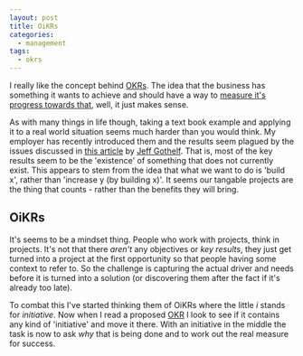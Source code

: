 ```yaml
---
layout: post
title: OiKRs
categories:
  - management
tags:
  - okrs
---
```


I really like the concept behind [OKRs](https://felipecastro.com/en/okr/what-is-okr/). The idea that the business has something it wants to achieve and should have a way to [measure it's progress towards that](https://okrexamples.co/), well, it just makes sense.

As with many things in life though, taking a text book example and applying it to a real world situation seems much harder than you would think. My employer has recently introduced them and the results seem plagued by the issues discussed in [this article](https://jeffgothelf.com/blog/you-suck-at-okrs-heres-why/) by [Jeff Gothelf](https://jeffgothelf.com/about/). That is, most of the key results seem to be the 'existence' of something that does not currently exist. This appears to stem from the idea that what we want to do is 'build x', rather than 'increase y (by building x)'. It seems our tangable projects are the thing that counts - rather than the benefits they will bring.

## OiKRs

It's seems to be a mindset thing. People who work with projects, think in projects. It's not that there _aren't_ any objectives or _key results_, they just get turned into a project at the first opportunity so that people having some context to refer to. So the challenge is capturing the actual driver and needs before it is turned into a solution (or discovering them after the fact if it's already too late).

To combat this I've started thinking them of OiKRs where the little _i_ stands for _initiative_. Now when I read a proposed [OKR](https://felipecastro.com/en/okr/what-is-okr/) I look to see if it contains any kind of 'initiative' and move it there. With an initiative in the middle the task is now to ask _why_ that is being done and to work out the real measure for success.
